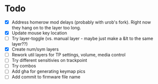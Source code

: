 # Todo

- [x] Address homerow mod delays (probably with urob's fork). Right now they hang on to the layer too long.
- [x] Update mouse key location
- [ ] Try layer-toggle (vs. manual layer - maybe just make a &lt to the same layer??)
- [x] Create num/sym layers
- [ ] Rework util layers for TP settings, volume, media control
- [ ] Try different sensitivies on trackpoint
- [ ] Try combos 
- [ ] Add gha for generating keymap pics
- [ ] Add commit to firmware file name